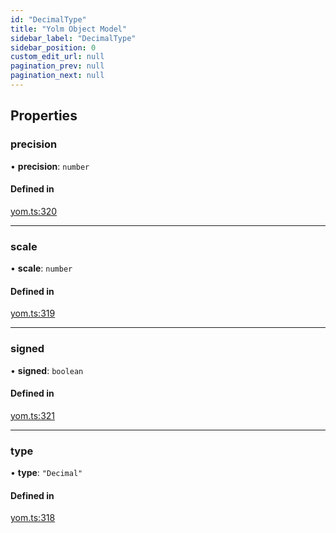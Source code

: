 ```yaml
---
id: "DecimalType"
title: "Yolm Object Model"
sidebar_label: "DecimalType"
sidebar_position: 0
custom_edit_url: null
pagination_prev: null
pagination_next: null
---
```


## Properties

### precision

• **precision**: `number`

#### Defined in

[yom.ts:320](https://github.com/yolmio/boost/blob/964b449/src/yom.ts#L320)

___

### scale

• **scale**: `number`

#### Defined in

[yom.ts:319](https://github.com/yolmio/boost/blob/964b449/src/yom.ts#L319)

___

### signed

• **signed**: `boolean`

#### Defined in

[yom.ts:321](https://github.com/yolmio/boost/blob/964b449/src/yom.ts#L321)

___

### type

• **type**: ``"Decimal"``

#### Defined in

[yom.ts:318](https://github.com/yolmio/boost/blob/964b449/src/yom.ts#L318)
